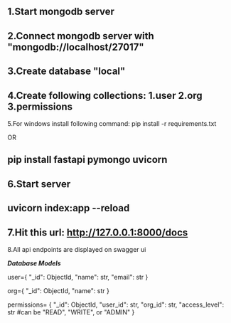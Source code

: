 1.Start mongodb server
---
2.Connect mongodb server with "mongodb://localhost/27017"
---
3.Create database "local"
---
4.Create following collections:
    1.user
    2.org
    3.permissions
---
5.For windows install following command:
pip install -r requirements.txt

OR

pip install fastapi pymongo uvicorn
---
6.Start server 
---
uvicorn index:app --reload
---
7.Hit this url:   http://127.0.0.1:8000/docs
---
8.All api endpoints are displayed on swagger ui


***Database Models***

user={
    "_id": ObjectId,
    "name": str,
    "email": str
}

org={
    "_id": ObjectId,
    "name": str
}

permissions=
{
    "_id": ObjectId,
    "user_id": str,
    "org_id": str,
    "access_level": str  #can be "READ", "WRITE", or "ADMIN"
}



